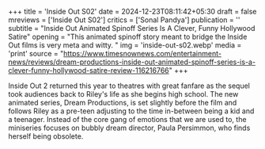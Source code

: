 +++
title = 'Inside Out S02'
date = 2024-12-23T08:11:42+05:30
draft = false
mreviews = ['Inside Out S02']
critics = ['Sonal Pandya']
publication = ''
subtitle = "Inside Out Animated Spinoff Series Is A Clever, Funny Hollywood Satire"
opening = "This animated spinoff story meant to bridge the Inside Out films is very meta and witty. "
img = 'inside-out-s02.webp'
media = 'print'
source = "https://www.timesnownews.com/entertainment-news/reviews/dream-productions-inside-out-animated-spinoff-series-is-a-clever-funny-hollywood-satire-review-116216766"
+++

Inside Out 2 returned this year to theatres with great fanfare as the sequel took audiences back to Riley's life as she begins high school. The new animated series, Dream Productions, is set slightly before the film and follows Riley as a pre-teen adjusting to the time in-between being a kid and a teenager. Instead of the core gang of emotions that we are used to, the miniseries focuses on bubbly dream director, Paula Persimmon, who finds herself being obsolete.
